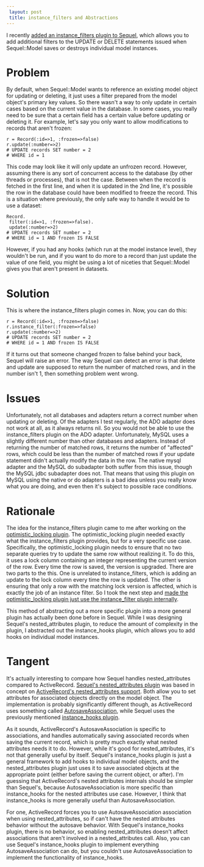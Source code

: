 ```yaml
---
 layout: post
 title: instance_filters and Abstractions
---
```


I recently <a href="http://github.com/jeremyevans/sequel/commit/0c42c4c63173b4a337ba7f923088bfcb71068d78">added an instance_filters plugin to Sequel</a>, which allows you to add additional filters to the UPDATE or DELETE statements issued when Sequel::Model saves or destroys individual model instances.

# Problem

By default, when Sequel::Model wants to reference an existing model object for updating or deleting, it just uses a filter prepared from the model object's primary key values.  So there wasn't a way to only update in certain cases based on the current value in the database.  In some cases, you really need to be sure that a certain field has a certain value before updating or deleting it.  For example, let's say you only want to allow modifications to records that aren't frozen:

    r = Record(:id=>1, :frozen=>false)
    r.update(:number=>2)
    # UPDATE records SET number = 2
    # WHERE id = 1

This code may look like it will only update an unfrozen record.  However, assuming there is any sort of concurrent access to the database (by other threads or processes), that is not the case.  Between when the record is fetched in the first line, and when it is updated in the 2nd line, it's possible the row in the database could have been modified to freeze the record.  This is a situation where previously, the only safe way to handle it would be to use a dataset:

    Record.
     filter(:id=>1, :frozen=>false).
     update(:number=>2)
    # UPDATE records SET number = 2
    # WHERE id = 1 AND frozen IS FALSE

However, if you had any hooks (which run at the model instance level), they wouldn't be run, and if you want to do more to a record than just update the value of one field, you might be using a lot of niceties that Sequel::Model gives you that aren't present in datasets.

# Solution

This is where the instance_filters plugin comes in.  Now, you can do this:

    r = Record(:id=>1, :frozen=>false)
    r.instance_filter(:frozen=>false)
    r.update(:number=>2)
    # UPDATE records SET number = 2
    # WHERE id = 1 AND frozen IS FALSE

If it turns out that someone changed frozen to false behind your back, Sequel will raise an error.  The way Sequel can detect an error is that delete and update are supposed to return the number of matched rows, and in the number isn't 1, then something problem went wrong.

# Issues

Unfortunately, not all databases and adapters return a correct number when updating or deleting.  Of the adapters I test regularly, the ADO adapter does not work at all, as it always returns nil.  So you would not be able to use the instance_filters plugin on the ADO adapter.  Unfortunately, MySQL uses a slightly different number than other databases and adapters.  Instead of returning the number of matched rows, it returns the number of "affected" rows, which could be less than the number of matched rows if your update statement didn't actually modify the data in the row.  The native mysql adapter and the MySQL do subadapter both suffer from this issue, though the MySQL jdbc subadapter does not.  That means that using this plugin on MySQL using the native or do adapters is a bad idea unless you really know what you are doing, and even then it's subject to possible race conditions.

# Rationale

The idea for the instance_filters plugin came to me after working on the <a href="/2010/02/08/optimistic-locking.html">optimistic_locking plugin</a>.  The optimistic_locking plugin needed exactly what the instance_filters plugin provides, but for a very specific use case.  Specifically, the optimistic_locking plugin needs to ensure that no two separate queries try to update the same row without realizing it.  To do this, it uses a lock column containing an integer representing the current version of the row.  Every time the row is saved, the version is upgraded.  There are two parts to the this.  One is unrelated to instance_filters, which is adding an update to the lock column every time the row is updated.  The other is ensuring that only a row with the matching lock version is affected, which is exactly the job of an instance filter.  So I took the next step and <a href="http://github.com/jeremyevans/sequel/commit/506174d4857b7dfbb6286684da856cf45fe45a16">made the optimistic_locking plugin just use the instance_filter plugin internally</a>.

This method of abstracting out a more specific plugin into a more general plugin has actually been done before in Sequel.  While I was designing Sequel's nested_attributes plugin, to reduce the amount of complexity in the plugin, I abstracted out the instance_hooks plugin, which allows you to add hooks on individual model instances.

# Tangent

It's actually interesting to compare how Sequel handles nested_attributes compared to ActiveRecord.  <a href="/rdoc-plugins/classes/Sequel/Plugins/NestedAttributes.html">Sequel's nested_attributes plugin</a> was based in concept on <a href="http://api.rubyonrails.org/classes/ActiveRecord/NestedAttributes/ClassMethods.html">ActiveRecord's nested_attributes support</a>.  Both allow you to set attributes for associated objects directly on the model object.  The implementation is probably significantly different though, as ActiveRecord uses something called <a href="http://api.rubyonrails.org/classes/ActiveRecord/AutosaveAssociation.html">AutosaveAssociation</a>, while Sequel uses the previously mentioned <a href="http://sequel.rubyforge.org/rdoc-plugins/classes/Sequel/Plugins/InstanceHooks.html">instance_hooks plugin</a>.

As it sounds, ActiveRecord's AutosaveAssociation is specific to associations, and handles automatically saving associated records when saving the current record, which is pretty much exactly what nested attributes needs it to do.  However, while it's good for nested_attributes, it's not that generally useful by itself.  Sequel's instance_hooks plugin is just a general framework to add hooks to individual model objects, and the nested_attributes plugin just uses it to save associated objects at the appropriate point (either before saving the current object, or after).  I'm guessing that ActiveRecord's nested attributes internals should be simpler than Sequel's, because AutosaveAssociation is more specific than instance_hooks for the nested attributes use case.  However, I think that instance_hooks is more generally useful than AutosaveAssociation.

For one, ActiveRecord forces you to use AutosaveAssociation association when using nested_attributes, so if can't have the nested attributes behavior without the autosave behavior.  With Sequel's instance_hooks plugin, there is no behavior, so enabling nested_attributes doesn't affect associations that aren't involved in a nested_attributes call.  Also, you can use Sequel's instance_hooks plugin to implement everything AutosaveAssociation can do, but you couldn't use AutosaveAssociation to implement the functionality of instance_hooks.
